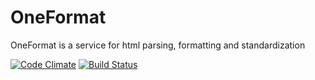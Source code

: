 # OneFormat

OneFormat is a service for html parsing, formatting and standardization

[![Code Climate](https://codeclimate.com/github/jusbrasil/oneformat/badges/gpa.svg)](https://codeclimate.com/github/jusbrasil/oneformat) [![Build Status](https://travis-ci.org/jusbrasil/oneformat.svg?branch=master)](https://travis-ci.org/jusbrasil/oneformat)
